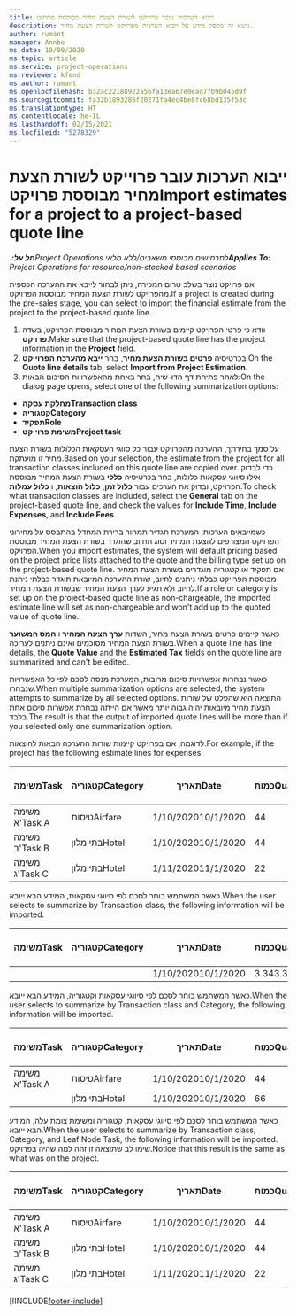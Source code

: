 ```yaml
---
title: ייבוא הערכות עובר פרוייקט לשורת הצעת מחיר מבוססת פרויקט
description: נושא זה מספק מידע על ייבוא הערכות מפרויקט לשורת הצעת מחיר.
author: rumant
manager: Annbe
ms.date: 10/09/2020
ms.topic: article
ms.service: project-operations
ms.reviewer: kfend
ms.author: rumant
ms.openlocfilehash: b32ac22188922a56fa13ea67e0ead77b9b045d9f
ms.sourcegitcommit: fa32b1893286f20271fa4ec4be8fc68bd135f53c
ms.translationtype: HT
ms.contentlocale: he-IL
ms.lasthandoff: 02/15/2021
ms.locfileid: "5278329"
---
```

# <a name="import-estimates-for-a-project-to-a-project-based-quote-line"></a><span data-ttu-id="997f4-103">ייבוא הערכות עובר פרוייקט לשורת הצעת מחיר מבוססת פרויקט</span><span class="sxs-lookup"><span data-stu-id="997f4-103">Import estimates for a project to a project-based quote line</span></span>

<span data-ttu-id="997f4-104">_**חל על:** ‏Project Operations לתרחישים מבוססי משאבים/ללא מלאי_</span><span class="sxs-lookup"><span data-stu-id="997f4-104">_**Applies To:** Project Operations for resource/non-stocked based scenarios_</span></span>


<span data-ttu-id="997f4-105">אם פרויקט נוצר בשלב טרום המכירה, ניתן לבחור לייבא את ההערכה הכספית מהפרויקט לשורת הצעת המחיר מבוססת הפרויקט.</span><span class="sxs-lookup"><span data-stu-id="997f4-105">If a project is created during the pre-sales stage, you can select to import the financial estimate from the project to the project-based quote line.</span></span>

1. <span data-ttu-id="997f4-106">וודא כי פרטי הפרויקט קיימים בשורת הצעת המחיר מבוססת הפרויקט, בשדה **פרויקט**.</span><span class="sxs-lookup"><span data-stu-id="997f4-106">Make sure that the project-based quote line has the project information in the **Project** field.</span></span>
2. <span data-ttu-id="997f4-107">בכרטיסיה **פרטים בשורת הצעת מחיר**, בחר **ייבא מהערכת הפרוייקט**.</span><span class="sxs-lookup"><span data-stu-id="997f4-107">On the **Quote line details** tab, select **Import from Project Estimation**.</span></span>
3. <span data-ttu-id="997f4-108">לאחר פתיחת דף הדו-שיח, בחר באחת מהאפשרויות הסיכום הבאות:</span><span class="sxs-lookup"><span data-stu-id="997f4-108">On the dialog page opens, select one of the following summarization options:</span></span>

  - <span data-ttu-id="997f4-109">**מחלקת עסקה**</span><span class="sxs-lookup"><span data-stu-id="997f4-109">**Transaction class**</span></span>
  - <span data-ttu-id="997f4-110">**קטגוריה**</span><span class="sxs-lookup"><span data-stu-id="997f4-110">**Category**</span></span>
  - <span data-ttu-id="997f4-111">**תפקיד**</span><span class="sxs-lookup"><span data-stu-id="997f4-111">**Role**</span></span> 
  - <span data-ttu-id="997f4-112">**משימת פרוייקט**</span><span class="sxs-lookup"><span data-stu-id="997f4-112">**Project task**</span></span>

<span data-ttu-id="997f4-113">על סמך בחירתך, ההערכה מהפרויקט עבור כל סווגי העסקאות הכלולות בשורת הצעת מחיר זו מועתקת.</span><span class="sxs-lookup"><span data-stu-id="997f4-113">Based on your selection, the estimate from the project for all transaction classes included on this quote line are copied over.</span></span> <span data-ttu-id="997f4-114">כדי לבדוק אילו סיווגי עסקאות כלולות, בחר בכרטיסיה **כללי** בשורת הצעת המחיר מבוססת הפרויקט, ובדוק את הערכים עבור **כלול זמן**, **כלול הוצאות**, ו **כלול עמלות**.</span><span class="sxs-lookup"><span data-stu-id="997f4-114">To check what transaction classes are included, select the **General** tab on the project-based quote line, and check the values for **Include Time**, **Include Expenses**, and **Include Fees**.</span></span>

<span data-ttu-id="997f4-115">כשמייבאים הערכות, המערכת תגדיר תמחור ברירת המחדל בהתבסס על מחירוני הפרויקט המצורפים להצעת המחיר וסוג החיוב שהוגדר בשורת הצעת המחיר מבוססת הפרויקט.</span><span class="sxs-lookup"><span data-stu-id="997f4-115">When you import estimates, the system will default pricing based on the project price lists attached to the quote and the billing type set up on the project-based quote line.</span></span> <span data-ttu-id="997f4-116">אם תפקיד או קטגוריה מוגדרים בשורת הצעת המחיר מבוססת הפרויקט כבלתי ניתנים לחיוב, שורת ההערכה המיובאת תוגדר כבלתי ניתנת לחיוב ולא תגיע לערך הצעת המחיר שבשורת הצעת המחיר.</span><span class="sxs-lookup"><span data-stu-id="997f4-116">If a role or category is set up on the project-based quote line as non-chargeable, the imported estimate line will set as non-chargeable and won't add up to the quoted value of quote line.</span></span>

<span data-ttu-id="997f4-117">כאשר קיימים פרטים בשורת הצעת מחיר, השדות **ערך הצעת המחיר** ו **המס המשוער** בשורת הצעת המחיר מסוכמים ואינם ניתנים לעריכה.</span><span class="sxs-lookup"><span data-stu-id="997f4-117">When a quote line has line details, the **Quote Value** and the **Estimated Tax** fields on the quote line are summarized and can't be edited.</span></span>

<span data-ttu-id="997f4-118">כאשר נבחרות אפשרויות סיכום מרובות, המערכת מנסה לסכם לפי כל האפשרויות שנבחרו.</span><span class="sxs-lookup"><span data-stu-id="997f4-118">When multiple summarization options are selected, the system attempts to summarize by all selected options.</span></span> <span data-ttu-id="997f4-119">התוצאה היא שהפלט של שורות הצעת מחיר מיובאות יהיה גבוה יותר מאשר אם הייתה נבחרת אפשרות סיכום אחת בלבד.</span><span class="sxs-lookup"><span data-stu-id="997f4-119">The result is that the output of imported quote lines will be more than if you selected only one summarization option.</span></span>

<span data-ttu-id="997f4-120">לדוגמה, אם בפרויקט קיימות שורות ההערכה הבאות להוצאות.</span><span class="sxs-lookup"><span data-stu-id="997f4-120">For example, if the project has the following estimate lines for expenses.</span></span>

| <span data-ttu-id="997f4-121">משימה</span><span class="sxs-lookup"><span data-stu-id="997f4-121">Task</span></span> | <span data-ttu-id="997f4-122">קטגוריה</span><span class="sxs-lookup"><span data-stu-id="997f4-122">Category</span></span> | <span data-ttu-id="997f4-123">תאריך</span><span class="sxs-lookup"><span data-stu-id="997f4-123">Date</span></span> | <span data-ttu-id="997f4-124">כמות</span><span class="sxs-lookup"><span data-stu-id="997f4-124">Quantity</span></span> | <span data-ttu-id="997f4-125">מחיר יחידה</span><span class="sxs-lookup"><span data-stu-id="997f4-125">Unit price</span></span> | <span data-ttu-id="997f4-126">סכום</span><span class="sxs-lookup"><span data-stu-id="997f4-126">Amount</span></span> |
| --- | --- | --- | --- | --- | --- |
| <span data-ttu-id="997f4-127">משימה א'</span><span class="sxs-lookup"><span data-stu-id="997f4-127">Task A</span></span> | <span data-ttu-id="997f4-128">טיסות</span><span class="sxs-lookup"><span data-stu-id="997f4-128">Airfare</span></span> | <span data-ttu-id="997f4-129">1/10/2020</span><span class="sxs-lookup"><span data-stu-id="997f4-129">10/1/2020</span></span> | <span data-ttu-id="997f4-130">4</span><span class="sxs-lookup"><span data-stu-id="997f4-130">4</span></span> | <span data-ttu-id="997f4-131">400</span><span class="sxs-lookup"><span data-stu-id="997f4-131">400</span></span> | <span data-ttu-id="997f4-132">1600</span><span class="sxs-lookup"><span data-stu-id="997f4-132">1600</span></span> |
| <span data-ttu-id="997f4-133">משימה ב'</span><span class="sxs-lookup"><span data-stu-id="997f4-133">Task B</span></span> | <span data-ttu-id="997f4-134">בתי מלון</span><span class="sxs-lookup"><span data-stu-id="997f4-134">Hotel</span></span> | <span data-ttu-id="997f4-135">1/10/2020</span><span class="sxs-lookup"><span data-stu-id="997f4-135">10/1/2020</span></span> | <span data-ttu-id="997f4-136">4</span><span class="sxs-lookup"><span data-stu-id="997f4-136">4</span></span> | <span data-ttu-id="997f4-137">200</span><span class="sxs-lookup"><span data-stu-id="997f4-137">200</span></span> | <span data-ttu-id="997f4-138">800</span><span class="sxs-lookup"><span data-stu-id="997f4-138">800</span></span> |
| <span data-ttu-id="997f4-139">משימה ג'</span><span class="sxs-lookup"><span data-stu-id="997f4-139">Task C</span></span> | <span data-ttu-id="997f4-140">בתי מלון</span><span class="sxs-lookup"><span data-stu-id="997f4-140">Hotel</span></span> | <span data-ttu-id="997f4-141">1/11/2020</span><span class="sxs-lookup"><span data-stu-id="997f4-141">11/1/2020</span></span> | <span data-ttu-id="997f4-142">2</span><span class="sxs-lookup"><span data-stu-id="997f4-142">2</span></span> | <span data-ttu-id="997f4-143">200</span><span class="sxs-lookup"><span data-stu-id="997f4-143">200</span></span> | <span data-ttu-id="997f4-144">400</span><span class="sxs-lookup"><span data-stu-id="997f4-144">400</span></span> |

<span data-ttu-id="997f4-145">כאשר המשתמש בוחר לסכם לפי סיווגי עסקאות, המידע הבא ייובא.</span><span class="sxs-lookup"><span data-stu-id="997f4-145">When the user selects to summarize by Transaction class, the following information will be imported.</span></span>

| <span data-ttu-id="997f4-146">משימה</span><span class="sxs-lookup"><span data-stu-id="997f4-146">Task</span></span> | <span data-ttu-id="997f4-147">קטגוריה</span><span class="sxs-lookup"><span data-stu-id="997f4-147">Category</span></span> | <span data-ttu-id="997f4-148">תאריך</span><span class="sxs-lookup"><span data-stu-id="997f4-148">Date</span></span> | <span data-ttu-id="997f4-149">כמות</span><span class="sxs-lookup"><span data-stu-id="997f4-149">Quantity</span></span> | <span data-ttu-id="997f4-150">מחיר יחידה</span><span class="sxs-lookup"><span data-stu-id="997f4-150">Unit price</span></span> | <span data-ttu-id="997f4-151">סכום</span><span class="sxs-lookup"><span data-stu-id="997f4-151">Amount</span></span> |
| --- | --- | --- | --- | --- | --- |
| | | <span data-ttu-id="997f4-152">1/10/2020</span><span class="sxs-lookup"><span data-stu-id="997f4-152">10/1/2020</span></span> | <span data-ttu-id="997f4-153">3.34</span><span class="sxs-lookup"><span data-stu-id="997f4-153">3.34</span></span> | <span data-ttu-id="997f4-154">840</span><span class="sxs-lookup"><span data-stu-id="997f4-154">840</span></span> | <span data-ttu-id="997f4-155">2800</span><span class="sxs-lookup"><span data-stu-id="997f4-155">2800</span></span> |

<span data-ttu-id="997f4-156">כאשר המשתמש בוחר לסכם לפי סיווגי עסקאות וקטגוריה, המידע הבא ייובא.</span><span class="sxs-lookup"><span data-stu-id="997f4-156">When the user selects to summarize by Transaction class and Category, the following information will be imported.</span></span>

| <span data-ttu-id="997f4-157">משימה</span><span class="sxs-lookup"><span data-stu-id="997f4-157">Task</span></span> | <span data-ttu-id="997f4-158">קטגוריה</span><span class="sxs-lookup"><span data-stu-id="997f4-158">Category</span></span> | <span data-ttu-id="997f4-159">תאריך</span><span class="sxs-lookup"><span data-stu-id="997f4-159">Date</span></span> | <span data-ttu-id="997f4-160">כמות</span><span class="sxs-lookup"><span data-stu-id="997f4-160">Quantity</span></span> | <span data-ttu-id="997f4-161">מחיר יחידה</span><span class="sxs-lookup"><span data-stu-id="997f4-161">Unit price</span></span> | <span data-ttu-id="997f4-162">סכום</span><span class="sxs-lookup"><span data-stu-id="997f4-162">Amount</span></span> |
| --- | --- | --- | --- | --- | --- |
| <span data-ttu-id="997f4-163">משימה א'</span><span class="sxs-lookup"><span data-stu-id="997f4-163">Task A</span></span> | <span data-ttu-id="997f4-164">טיסות</span><span class="sxs-lookup"><span data-stu-id="997f4-164">Airfare</span></span> | <span data-ttu-id="997f4-165">1/10/2020</span><span class="sxs-lookup"><span data-stu-id="997f4-165">10/1/2020</span></span> | <span data-ttu-id="997f4-166">4</span><span class="sxs-lookup"><span data-stu-id="997f4-166">4</span></span> | <span data-ttu-id="997f4-167">400</span><span class="sxs-lookup"><span data-stu-id="997f4-167">400</span></span> | <span data-ttu-id="997f4-168">1600</span><span class="sxs-lookup"><span data-stu-id="997f4-168">1600</span></span> |
| | <span data-ttu-id="997f4-169">בתי מלון</span><span class="sxs-lookup"><span data-stu-id="997f4-169">Hotel</span></span> | <span data-ttu-id="997f4-170">1/10/2020</span><span class="sxs-lookup"><span data-stu-id="997f4-170">10/1/2020</span></span> | <span data-ttu-id="997f4-171">6</span><span class="sxs-lookup"><span data-stu-id="997f4-171">6</span></span> | <span data-ttu-id="997f4-172">200</span><span class="sxs-lookup"><span data-stu-id="997f4-172">200</span></span> | <span data-ttu-id="997f4-173">1200</span><span class="sxs-lookup"><span data-stu-id="997f4-173">1200</span></span> |

<span data-ttu-id="997f4-174">כאשר המשתמש בוחר לסכם לפי סיווגי עסקאות, קטגוריה ומשימת צומת עלה, המידע הבא ייובא.</span><span class="sxs-lookup"><span data-stu-id="997f4-174">When the user selects to summarize by Transaction class, Category, and Leaf Node Task, the following information will be imported.</span></span> <span data-ttu-id="997f4-175">שימו לב שתוצאה זו זהה למה שהיה בפרויקט.</span><span class="sxs-lookup"><span data-stu-id="997f4-175">Notice that this result is the same as what was on the project.</span></span>

| <span data-ttu-id="997f4-176">משימה</span><span class="sxs-lookup"><span data-stu-id="997f4-176">Task</span></span> | <span data-ttu-id="997f4-177">קטגוריה</span><span class="sxs-lookup"><span data-stu-id="997f4-177">Category</span></span> | <span data-ttu-id="997f4-178">תאריך</span><span class="sxs-lookup"><span data-stu-id="997f4-178">Date</span></span> | <span data-ttu-id="997f4-179">כמות</span><span class="sxs-lookup"><span data-stu-id="997f4-179">Quantity</span></span> | <span data-ttu-id="997f4-180">מחיר יחידה</span><span class="sxs-lookup"><span data-stu-id="997f4-180">Unit price</span></span> | <span data-ttu-id="997f4-181">סכום</span><span class="sxs-lookup"><span data-stu-id="997f4-181">Amount</span></span> |
| --- | --- | --- | --- | --- | --- |
| <span data-ttu-id="997f4-182">משימה א'</span><span class="sxs-lookup"><span data-stu-id="997f4-182">Task A</span></span> | <span data-ttu-id="997f4-183">טיסות</span><span class="sxs-lookup"><span data-stu-id="997f4-183">Airfare</span></span> | <span data-ttu-id="997f4-184">1/10/2020</span><span class="sxs-lookup"><span data-stu-id="997f4-184">10/1/2020</span></span> | <span data-ttu-id="997f4-185">4</span><span class="sxs-lookup"><span data-stu-id="997f4-185">4</span></span> | <span data-ttu-id="997f4-186">400</span><span class="sxs-lookup"><span data-stu-id="997f4-186">400</span></span> | <span data-ttu-id="997f4-187">1600</span><span class="sxs-lookup"><span data-stu-id="997f4-187">1600</span></span> |
| <span data-ttu-id="997f4-188">משימה ב'</span><span class="sxs-lookup"><span data-stu-id="997f4-188">Task B</span></span> | <span data-ttu-id="997f4-189">בתי מלון</span><span class="sxs-lookup"><span data-stu-id="997f4-189">Hotel</span></span> | <span data-ttu-id="997f4-190">1/10/2020</span><span class="sxs-lookup"><span data-stu-id="997f4-190">10/1/2020</span></span> | <span data-ttu-id="997f4-191">4</span><span class="sxs-lookup"><span data-stu-id="997f4-191">4</span></span> | <span data-ttu-id="997f4-192">200</span><span class="sxs-lookup"><span data-stu-id="997f4-192">200</span></span> | <span data-ttu-id="997f4-193">800</span><span class="sxs-lookup"><span data-stu-id="997f4-193">800</span></span> |
| <span data-ttu-id="997f4-194">משימה ג'</span><span class="sxs-lookup"><span data-stu-id="997f4-194">Task C</span></span> | <span data-ttu-id="997f4-195">בתי מלון</span><span class="sxs-lookup"><span data-stu-id="997f4-195">Hotel</span></span> | <span data-ttu-id="997f4-196">1/11/2020</span><span class="sxs-lookup"><span data-stu-id="997f4-196">11/1/2020</span></span> | <span data-ttu-id="997f4-197">2</span><span class="sxs-lookup"><span data-stu-id="997f4-197">2</span></span> | <span data-ttu-id="997f4-198">200</span><span class="sxs-lookup"><span data-stu-id="997f4-198">200</span></span> | <span data-ttu-id="997f4-199">400</span><span class="sxs-lookup"><span data-stu-id="997f4-199">400</span></span> |


[!INCLUDE[footer-include](../includes/footer-banner.md)]